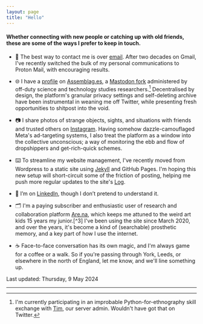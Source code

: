 ```yaml
---  
layout: page
title: "Hello"
---  
```


#### Whether connecting with new people or catching up with old friends, these are some of the ways I prefer to keep in touch.

- 📧 The best way to contact me is over [email](mailto:jcalpickard@proton.me). After two decades on Gmail, I've recently switched the bulk of my personal communications to Proton Mail, with encouraging results.

- 🌐 I have a [profile](https://assemblag.es/@jcalpickard) on [Assemblag.es](https://assemblag.es/), a [Mastodon fork](https://github.com/hometown-fork/hometown/wiki) administered by off-duty science and technology studies researchers.[^1] Decentralised by design, the platform's granular privacy settings and self-deleting archive have been instrumental in weaning me off Twitter, while presenting fresh opportunities to shitpost into the void.

- 📷 I share photos of strange objects, sights, and situations with friends and trusted others on [Instagram](https://www.instagram.com/jcalpickard/). Having somehow dazzle-camouflaged Meta's ad-targeting systems, I also treat the platform as a window into the collective unconscious; a way of monitoring the ebb and flow of dropshippers and get-rich-quick schemes.

- ⌨️ To streamline my website management, I've recently moved from Wordpress to a static site using [Jekyll](https://jekyllrb.com/) and GitHub Pages. I'm hoping this new setup will short-circuit some of the friction of posting, helping me push more regular updates to the site's [Log](log.md).

- 👔 I’m on [LinkedIn](https://www.linkedin.com/in/justinpickard/), though I don’t pretend to understand it.

- 🗂️ I'm a paying subscriber and enthusiastic user of research and collaboration platform [Are.na](https://www.are.na/justin-pickard/index), which keeps me attuned to the weird art kids 15 years my junior.[^3] I've been using the site since March 2020, and over the years, it's become a kind of (searchable) prosthetic memory, and a key part of how I use the internet.

- ☕ Face-to-face conversation has its own magic, and I'm always game for a coffee or a walk. So if you're passing through York, Leeds, or elsewhere in the north of England, let me know, and we'll line something up.

Last updated: Thursday, 9 May 2024

---

[^1]: I'm currently participating in an improbable Python-for-ethnography skill exchange with <a href="https://www.timcowlishaw.co.uk/">Tim</a>, our server admin. Wouldn't have got that on Twitter.

[^2]: After buying an Are.na-branded hoodie to justify the cost of shipping the platform's print annual from the US, the <a href="https://store.are.na/products/unisex-hoodie">offending garment</a> has ended up in regular circulation, earning impressed and/or bewildered reactions from those in-the-know.